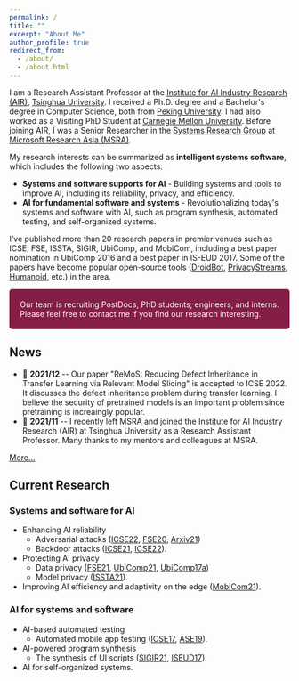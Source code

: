 ```yaml
---
permalink: /
title: ""
excerpt: "About Me"
author_profile: true
redirect_from: 
  - /about/
  - /about.html
---
```


I am a Research Assistant Professor at the [Institute for AI Industry Research (AIR)](http://air.tsinghua.edu.cn/), [Tsinghua University](https://www.tsinghua.edu.cn/en/index.htm). I received a Ph.D. degree and a Bachelor's degree in Computer Science, both from [Peking University](https://cs.pku.edu.cn/English/Home.htm). I had also worked as a Visiting PhD Student at [Carnegie Mellon University](https://hcii.cmu.edu/). Before joining AIR, I was a Senior Researcher in the [Systems Research Group](https://www.microsoft.com/en-us/research/group/systems-and-networking-research-group-asia/) at [Microsoft Research Asia (MSRA)](https://www.msra.cn/).

My research interests can be summarized as **intelligent systems software**, which includes the following two aspects:
- **Systems and software supports for AI** - Building systems and tools to improve AI, including its reliability, privacy, and efficiency.
- **AI for fundamental software and systems** - Revolutionalizing today's systems and software with AI, such as program synthesis, automated testing, and self-organized systems.

I’ve published more than 20 research papers in premier venues such as ICSE, FSE, ISSTA, SIGIR, UbiComp, and MobiCom, including a best paper nomination in UbiComp 2016 and a best paper in IS-EUD 2017. Some of the papers have become popular open-source tools ([DroidBot](https://github.com/honeynet/droidbot/), [PrivacyStreams](https://github.com/PrivacyStreams/), [Humanoid](https://github.com/yzygitzh/Humanoid), etc.) in the area.

<p style="border-radius: 5px; border:5px; border-style:solid; border-color:#841E46; padding: 1em; background-color: #841E46; color: #FFFFFF">Our team is recruiting PostDocs, PhD students, engineers, and interns. Please feel free to contact me if you find our research interesting.</p>

## News

- 📢 **2021/12** -- Our paper "ReMoS: Reducing Defect Inheritance in Transfer Learning via Relevant Model Slicing" is accepted to ICSE 2022. It discusses the defect inheritance problem during transfer learning. I believe the security of pretrained models is an important problem since pretraining is increaingly popular.
- 📢 **2021/11** -- I recently left MSRA and joined the Institute for AI Industry Research (AIR) at Tsinghua University as a Research Assistant Professor. Many thanks to my mentors and colleagues at MSRA.

[More...](/news/)
    
## Current Research

<style>
table { border: none; }
table th { border: none; }
table td { border: none; }
table th:first-of-type {
    width: 15%;
}
table th:nth-of-type(2) {
    width: 70%;
}
table th:nth-of-type(3) {
    width: 15%;
}
</style>

<!-- CCF-A badge [![CCF-A](https://img.shields.io/badge/CCF-A-brightgreen.svg)](#) -->

### Systems and software for AI

- Enhancing AI reliability
  - Adversarial attacks ([ICSE22](/publications/#ICSE22), [FSE20](/publications/#FSE20), [Arxiv21](/publications/#Arxiv21))
  - Backdoor attacks ([ICSE21](/publications/#ICSE21), [ICSE22](/publications/#ICSE22)).
- Protecting AI privacy
  - Data privacy ([FSE21](/publications/#FSE21), [UbiComp21](/publications/#UbiComp21), [UbiComp17a](/publications/#UbiComp17a))
  - Model privacy ([ISSTA21](/publications/#ISSTA21)).
- Improving AI efficiency and adaptivity on the edge ([MobiCom21](/publications/#MobiCom21)).

### AI for systems and software

- AI-based automated testing 
  - Automated mobile app testing ([ICSE17](/publications/#ICSE17), [ASE19](/publications/#ASE19)).
- AI-powered program synthesis
  - The synthesis of UI scripts ([SIGIR21](/publications/#SIGIR21), [ISEUD17](/publications/#ISEUD17)).
- AI for self-organized systems.

<!-- | Venue | Authors & Title | Tags & Links |
|----|----|----|
| [ESEC/FSE 2021] | Chengxu Yang<sup>(intern)</sup>, **Yuanchun Li\***, Mengwei Xu, Zhenpeng Chen, Yunxin Liu, Gang Huang, Xuanzhe Liu. "TaintStream: Fine-grained Taint Tracking for Big Data Platforms through Dynamic Code Translation" | [[pdf]]({{site.baseurl}}/static/files/FSE2021_TaintStream.pdf) [[code]](https://github.com/privacystreams/TaintStream) |
| [ISSTA 2021] | **Yuanchun Li**, Ziqi Zhang, Bingyan Liu, Ziyue Yang, Yunxin Liu. "ModelDiff: Testing-based DNN Similarity Comparison for Model Reuse Detection" | [[arxiv]](https://arxiv.org/pdf/2106.08890.pdf) [[code]](https://github.com/ylimit/ModelDiff) |
| [SIGIR 2021] | **Yuanchun Li**, Oriana Riva. "Glider: A reinforcement learning approach to extract UI scripts from websites" | [[pdf]]({{site.baseurl}}/static/files/SIGIR2021_Glider.pdf) |
| [ICSE 2021] | **Yuanchun Li**, Jiayi Hua, Haoyu Wang, Chunyang Chen, Yunxin Liu. "DeepPayload: Black-box Backdoor Attack on Deep Learning Models through Neural Payload Injection" | [[arxiv]](https://arxiv.org/pdf/2101.06896.pdf) |
| [UbiComp 2021]  | Bingyan Liu<sup>(intern)</sup>, **Yuanchun Li\***, Yao Guo, Xiangqun Chen, Yunxin Liu. "PMC: A Privacy-preserving Deep Learning Model Customization Framework for Edge Computing" | [[pdf]]({{site.baseurl}}/static/files/UbiComp2021_PMC.pdf) [[code]](https://github.com/ziqi-zhang/NNSlicer) |
| [ESEC/FSE 2020] | Ziqi Zhang<sup>(intern)</sup>, **Yuanchun Li\***, Yao Guo, Xiangqun Chen, Yunxin Liu. "Dynamic Slicing for Deep Neural Networks." | [[arxiv]](https://arxiv.org/pdf/2009.13747.pdf) [[code]](https://github.com/ziqi-zhang/NNSlicer) |
| [ASE 2019 tool] | **Yuanchun Li**, Ziyue Yang*, Yao Guo, Xiangqun Chen. "Humanoid: a deep learning-based approach to automated black-box Android app testing." | [[arxiv]](https://arxiv.org/abs/1901.02633) <a class="github-button" href="https://github.com/yzygitzh/Humanoid" data-show-count="true" aria-label="Star Humanoid on GitHub">Star</a> |
| [BigData 2018] | **Yuanchun Li**, Ziyue Yang, Yao Guo, Xiangqun Chen, Yuvraj Agarwal, and Jason Hong. "Automated Extraction of Personal Knowledge from Smartphone Push Notifications." | [[arxiv]](https://arxiv.org/pdf/1808.02013.pdf) |
| [UbiComp 2017] | **Yuanchun Li**, Fanglin Chen, Toby Jia-jun Li, Yao Guo, Gang Huang, Matthew Fredrikson, Yuvraj Agarwal, Jason I. Hong. "PrivacyStreams: Enabling Transparency in Personal Data Processing for Mobile Apps." | [[pdf]]({{site.baseurl}}/static/files/UbiComp2017_PrivacyStreams.pdf) <a class="github-button" href="https://github.com/PrivacyStreams/PrivacyStreams" data-show-count="true" aria-label="Star PrivacyStreams/PrivacyStreams on GitHub">Star</a> |
| [UbiComp 2017] | **Yuanchun Li**, Baoxiong Jia, Yao Guo, Xiangqun Chen. "Mining User Reviews for Mobile App Comparisons." | [[pdf]]({{site.baseurl}}/static/files/UbiComp2017_mining-user-reviews.pdf) |
| [ICSE 2017 tool] | **Yuanchun Li**, Ziyue Yang, Yao Guo and Xiangqun Chen. "DroidBot: A Lightweight UI-Guided Test Input Generator for Android." | [[pdf]]({{site.baseurl}}/static/files/ICSE2017_DroidBot.pdf) <a class="github-button" href="https://github.com/honeynet/droidbot" data-show-count="true" aria-label="Star honeynet/droidbot on GitHub">Star</a> |
| [IS-EUD 2017] | Toby Jia-Jun Li, **Yuanchun Li**, Fanglin Chen and Brad A. Myers. "Programming IoT Devices by Demonstration Using Mobile Apps." <span style="color:red">Best Paper Award!</span> | [[pdf]](http://www.cs.cmu.edu/~NatProg/papers/IoT-IS-EUD2017.pdf) |
| [UbiComp 2016] | **Yuanchun Li**, Yao Guo, Xiangqun Chen. "PERUIM: Understanding Mobile Application Privacy With Permission-UI Mapping." <span style="color:red">Honorable Mention Award!</span> | [[pdf]]({{site.baseurl}}/static/files/UbiComp2016_PERUIM.pdf) |
| [ISLPED 2015] | **Yuanchun Li**, Yao Guo, Junjun Kong, and Xiangqun Chen. "Fixing sensor-related energy bugs through automated sensing policy instrumentation." | [[pdf]]({{site.baseurl}}/static/files/ISLPED2015.pdf) | -->


<script async defer src="https://buttons.github.io/buttons.js"></script>
